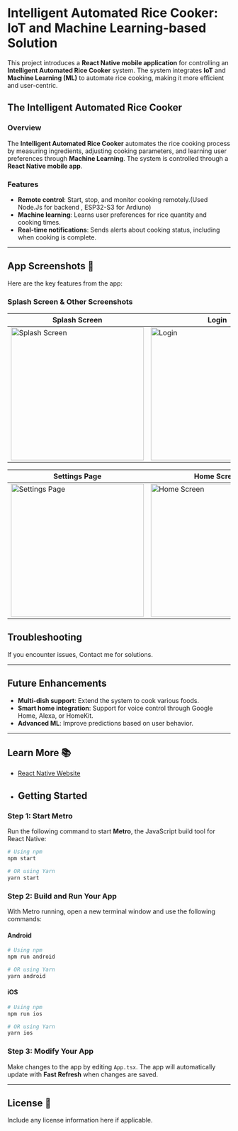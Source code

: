 
# Intelligent Automated Rice Cooker: IoT and Machine Learning-based Solution

This project introduces a **React Native mobile application** for controlling an **Intelligent Automated Rice Cooker** system. The system integrates **IoT** and **Machine Learning (ML)** to automate rice cooking, making it more efficient and user-centric.


## The Intelligent Automated Rice Cooker

### Overview

The **Intelligent Automated Rice Cooker** automates the rice cooking process by measuring ingredients, adjusting cooking parameters, and learning user preferences through **Machine Learning**. The system is controlled through a **React Native mobile app**.

### Features

- **Remote control**: Start, stop, and monitor cooking remotely.(Used Node.Js for backend , ESP32-S3 for Ardiuno)
- **Machine learning**: Learns user preferences for rice quantity and cooking times.
- **Real-time notifications**: Sends alerts about cooking status, including when cooking is complete.

---

## App Screenshots 📱

Here are the key features from the app:

### **Splash Screen & Other Screenshots**

| Splash Screen | Login | Register | Machine Learning Confirmation |
|---------------|-------|----------|-------------------------------|
| <img src="https://drive.google.com/uc?id=1XWyln2COa6d5VbxjXGZUNyIPjUaGrrW7" alt="Splash Screen" width="300" height="300"/> | <img src="https://drive.google.com/uc?id=1pdVcPwKQCoL7gRWVoj9DinyldwlFbEj0" alt="Login" width="300" height="300"/> | <img src="https://drive.google.com/uc?id=1M9e-O9xTxlrOEd0ucF9GSmbTnHmjEg79" alt="Register" width="300" height="300"/> | <img src="https://drive.google.com/uc?id=1c5Wq4camCW7diD_JoTY3Bk2en65dKjna" alt="Machine Learning Confirmation" width="300" height="300"/> |

| Settings Page | Home Screen | Welcome Page | Hardware Status |
|---------------|-------------|--------------|-----------------|
| <img src="https://drive.google.com/uc?id=1CJd_roAxHn2Q5WDP5sWHMcVHO4QMi1e7" alt="Settings Page" width="300" height="300"/> | <img src="https://drive.google.com/uc?id=1A9jMvuWLyoNkeSD0Vuv3qpSc75iN5d4s" alt="Home Screen" width="300" height="300"/> | <img src="https://drive.google.com/uc?id=1Zaq3tBgEE6mu1GvBy2OgH-VaTnARKvi8" alt="Welcome Page" width="300" height="300"/> | <img src="https://drive.google.com/uc?id=1XCNHvRhCr-L60Fl3VtaLFVEaWRU_-jDE" alt="Hardware Status" width="300" height="300"/> |



## Troubleshooting

If you encounter issues, Contact me for solutions.

---

## Future Enhancements

- **Multi-dish support**: Extend the system to cook various foods.
- **Smart home integration**: Support for voice control through Google Home, Alexa, or HomeKit.
- **Advanced ML**: Improve predictions based on user behavior.

---

## Learn More 📚

- [React Native Website](https://reactnative.dev)
- ## Getting Started

### Step 1: Start Metro

Run the following command to start **Metro**, the JavaScript build tool for React Native:

```sh
# Using npm
npm start

# OR using Yarn
yarn start
```

### Step 2: Build and Run Your App

With Metro running, open a new terminal window and use the following commands:

#### Android

```sh
# Using npm
npm run android

# OR using Yarn
yarn android
```

#### iOS

```sh
# Using npm
npm run ios

# OR using Yarn
yarn ios
```

### Step 3: Modify Your App

Make changes to the app by editing `App.tsx`. The app will automatically update with **Fast Refresh** when changes are saved.

---

## License 📄

Include any license information here if applicable.
